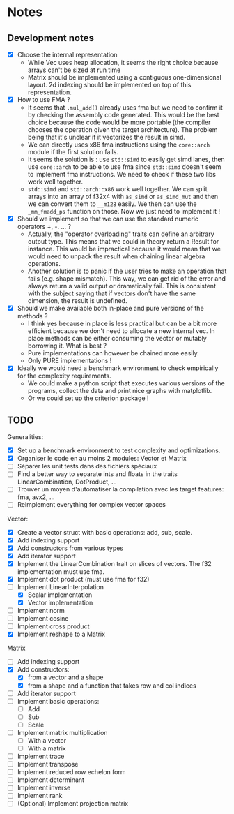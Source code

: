 # Notes

## Development notes

- [x] Choose the internal representation
    - While Vec uses heap allocation, it seems the right choice because arrays can't be sized at run time
    - Matrix should be implemented using a contiguous one-dimensional layout. 2d indexing should be implemented on top of this representation.
- [x] How to use FMA ?
    - It seems that `.mul_add()` already uses fma but we need to confirm it by checking the assembly code generated. This would be the best choice because the code would be more portable (the compiler chooses the operation given the target architecture). The problem being that it's unclear if it vectorizes the result in simd.
    - We can directly uses x86 fma instructions using the `core::arch` module if the first solution fails.
    - It seems the solution is : use `std::simd` to easily get simd lanes, then use `core::arch` to be able to use fma since `std::simd` doesn't seem to implement fma instructions. We need to check if these two libs work well together.
    - `std::simd` and `std::arch::x86` work well together. We can split arrays into an array of f32x4 with `as_simd` or `as_simd_mut` and then we can convert them to `__m128` easily. We then can use the `_mm_fmadd_ps` function on those. Now we just need to implement it !
- [x] Should we implement so that we can use the standard numeric operators +, -. ... ?
    - Actually, the "operator overloading" traits can define an arbitrary output type. This means that we could in theory return a Result for instance. This would be impractical because it would mean that we would need to unpack the result when chaining linear algebra operations.
    - Another solution is to panic if the user tries to make an operation that fails (e.g. shape mismatch). This way, we can get rid of the error and always return a valid output or dramatically fail. This is consistent with the subject saying that if vectors don't have the same dimension, the result is undefined.
- [x] Should we make available both in-place and pure versions of the methods ?
    - I think yes because in place is less practical but can be a bit more efficient because we don't need to allocate a new internal vec. In place methods can be either consuming the vector or mutably borrowing it. What is best ?
    - Pure implementations can however be chained more easily.
    - Only PURE implementations !
- [x] Ideally we would need a benchmark environment to check empirically for the complexity requirements.
    - We could make a python script that executes various versions of the programs, collect the data and print nice graphs with matplotlib.
    - Or we could set up the criterion package !

## TODO

Generalities:
- [x] Set up a benchmark environment to test complexity and optimizations.
- [x] Organiser le code en au moins 2 modules: Vector et Matrix
- [ ] Séparer les unit tests dans des fichiers spéciaux
- [ ] Find a better way to separate ints and floats in the traits LinearCombination, DotProduct, ...
- [ ] Trouver un moyen d'automatiser la compilation avec les target features: fma, avx2, ...
- [ ] Reimplement everything for complex vector spaces

Vector:
- [x] Create a vector struct with basic operations: add, sub, scale.
- [x] Add indexing support
- [x] Add constructors from various types
- [x] Add iterator support
- [x] Implement the LinearCombination trait on slices of vectors. The f32 implementation must use fma.
- [x] Implement dot product (must use fma for f32)
- [ ] Implement LinearInterpolation
    - [x] Scalar implementation
    - [x] Vector implementation
- [ ] Implement norm
- [ ] Implement cosine
- [ ] Implement cross product
- [x] Implement reshape to a Matrix

Matrix
- [ ] Add indexing support
- [x] Add constructors:
    - [x] from a vector and a shape
    - [x] from a shape and a function that takes row and col indices
- [ ] Add iterator support
- [ ] Implement basic operations:
    - [ ] Add
    - [ ] Sub
    - [ ] Scale
- [ ] Implement matrix multiplication
    - [ ] With a vector
    - [ ] With a matrix
- [ ] Implement trace
- [ ] Implement transpose
- [ ] Implement reduced row echelon form
- [ ] Implement determinant
- [ ] Implement inverse
- [ ] Implement rank
- [ ] (Optional) Implement projection matrix

